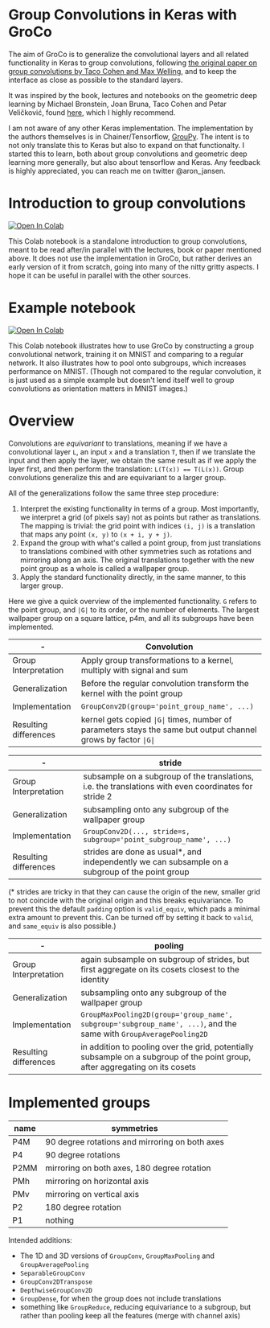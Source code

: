 # Group Convolutions in Keras with GroCo

The aim of GroCo is to generalize the convolutional layers and all related functionality in Keras to group convolutions, following [the original paper on group convolutions by Taco Cohen and Max Welling](http://proceedings.mlr.press/v48/cohenc16.html), and to keep the interface as close as possible to the standard layers.

It was inspired by the book, lectures and notebooks on the geometric deep learning by Michael Bronstein, Joan Bruna, Taco Cohen and Petar Veličković, found [here](https://geometricdeeplearning.com), which I highly recommend.

I am not aware of any other Keras implementation. The implementation by the authors themselves is in Chainer/Tensorflow, [GrouPy](https://github.com/tscohen/GrouPy).
The intent is to not only translate this to Keras but also to expand on that functionalty.
I started this to learn, both about group convolutions and geometric deep learning more generally, but also about tensorflow and Keras. 
Any feedback is highly appreciated, you can reach me on twitter @aron_jansen.

# Introduction to group convolutions

[![Open In Colab](https://colab.research.google.com/assets/colab-badge.svg)](https://colab.research.google.com/github/APJansen/GroupConv/blob/GroupConv_intro.ipynb)

This Colab notebook is a standalone introduction to group convolutions, meant to be read after/in parallel with the lectures, book or paper mentioned above.
It does not use the implementation in GroCo, but rather derives an early version of it from scratch, going into many of the nitty gritty aspects.
I hope it can be useful in parallel with the other sources.

# Example notebook

[![Open In Colab](https://colab.research.google.com/assets/colab-badge.svg)](https://colab.research.google.com/github/APJansen/GroupConv/blob/example_MNIST.ipynb)

This Colab notebook illustrates how to use GroCo by constructing a group convolutional network, training it on MNIST and comparing to a regular network.
It also illustrates how to pool onto subgroups, which increases performance on MNIST. (Though not compared to the regular convolution, it is just used as a simple example but doesn't lend itself well to group convolutions as orientation matters in MNIST images.)


# Overview

Convolutions are _equivariant_ to translations, meaning if we have a convolutional layer `L`, an input `x` and a translation `T`, then if we translate the input and then apply the layer, we obtain the same result as if we apply the layer first, and then perform the translation: `L(T(x)) == T(L(x))`.
Group convolutions generalize this and are equivariant to a larger group.

All of the generalizations follow the same three step procedure:
1. Interpret the existing functionality in terms of a group. Most importantly, we interpret a grid (of pixels say) not as points but rather as translations. The mapping is trivial: the grid point with indices `(i, j)` is a translation that maps any point `(x, y)` to `(x + i, y + j)`.
2. Expand the group with what's called a point group, from just translations to translations combined with other symmetries such as rotations and mirroring along an axis. The original translations together with the new point group as a whole is called a wallpaper group.
3. Apply the standard functionality directly, in the same manner, to this larger group.

Here we give a quick overview of the implemented functionality. `G` refers to the point group, and `|G|` to its order, or the number of elements.
The largest wallpaper group on a square lattice, p4m, and all its subgroups have been implemented.

| -  | Convolution |
| ------------- | ------------- |
| Group Interpretation  | Apply group transformations to a kernel, multiply with signal and sum  |
| Generalization  | Before the regular convolution transform the kernel with the point group  |
| Implementation | `GroupConv2D(group='point_group_name', ...)` |
| Resulting differences | kernel gets copied `\|G\|` times, number of parameters stays the same but output channel grows by factor `\|G\|` |

| -  | stride |
| ------------- | ------------- |
| Group Interpretation  | subsample on a subgroup of the translations, i.e. the translations with even coordinates for stride 2 |
| Generalization  | subsampling onto any subgroup of the wallpaper group |
| Implementation | `GroupConv2D(..., stride=s, subgroup='point_subgroup_name', ...)` |
| Resulting differences | strides are done as usual*, and independently we can subsample on a subgroup of the point group |

(* strides are tricky in that they can cause the origin of the new, smaller grid to not coincide with the original origin and this breaks equivariance.
To prevent this the default `padding` option is `valid_equiv`, which pads a minimal extra amount to prevent this. Can be turned off by setting it back to `valid`, and `same_equiv` is also possible.)

| -  | pooling |
| ------------- | ------------- |
| Group Interpretation  | again subsample on subgroup of strides, but first aggregate on its cosets closest to the identity |
| Generalization  | subsampling onto any subgroup of the wallpaper group |
| Implementation | `GroupMaxPooling2D(group='group_name', subgroup='subgroup_name', ...)`, and the same with `GroupAveragePooling2D`|
| Resulting differences | in addition to pooling over the grid, potentially subsample on a subgroup of the point group, after aggregating on its cosets |


# Implemented groups
| name | symmetries |
| ------------- | ------------- |
| P4M | 90 degree rotations and mirroring on both axes |
| P4  | 90 degree rotations |
| P2MM | mirroring on both axes, 180 degree rotation |
| PMh | mirroring on horizontal axis |
| PMv | mirroring on vertical axis |
| P2 | 180 degree rotation |
| P1 | nothing |


Intended additions:
- The 1D and 3D versions of `GroupConv`, `GroupMaxPooling` and `GroupAveragePooling`
- `SeparableGroupConv`
- `GroupConv2DTranspose`
- `DepthwiseGroupConv2D`
- `GroupDense`, for when the group does not include translations
- something like `GroupReduce`, reducing equivariance to a subgroup, but rather than pooling keep all the features (merge with channel axis)
